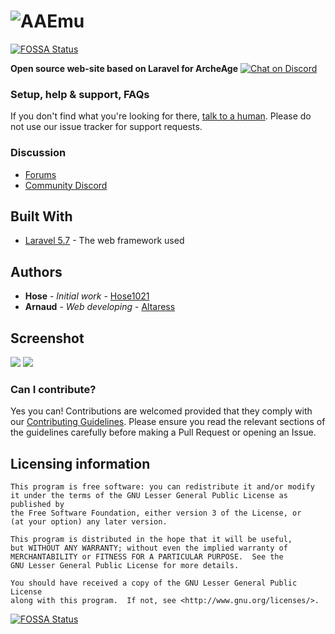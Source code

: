 # ![AAEmu](https://boards.aaemu.pw/assets/files/2018-10-11/1539288486-150348-aaemu-blank-text.png)[![FOSSA Status](https://app.fossa.io/api/projects/git%2Bgithub.com%2Fhose1021%2FAAEmu-Database.svg?type=shield)](https://app.fossa.io/projects/git%2Bgithub.com%2Fhose1021%2FAAEmu-Database?ref=badge_shield)


__Open source web-site based on Laravel for ArcheAge__
[![Chat on Discord](https://img.shields.io/discord/479677351618281472.svg?colorB=%237289da&label=Discord&logo=Discord&style=flat-square)](https://discord.gg/X8xhJEd)
### Setup, help & support, FAQs
If you don't find what you're looking for there, [talk to a human](https://discord.gg/X8xhJEd). Please do not use our issue tracker for support requests.

### Discussion
- [Forums](https://boards.aaemu.pw/)
- [Community Discord](https://discord.gg/X8xhJEd)

## Built With

* [Laravel 5.7](https://laravel.com/docs/5.7/installation) - The web framework used

## Authors

* **Hose** - *Initial work* - [Hose1021](https://github.com/hose1021)
* **Arnaud** - *Web developing* - [Altaress](https://github.com/Aftershocks59)


## Screenshot
![](http://ipic.su/img/img7/fs/kiss_86kb.1549638687.png)
![](http://ipic.su/img/img7/fs/kiss_85kb.1549638716.png)
### Can I contribute?
Yes you can! Contributions are welcomed provided that they comply with our [Contributing Guidelines](CONTRIBUTING.md). Please ensure you read the relevant sections of the guidelines carefully before making a Pull Request or opening an Issue.

## Licensing information

	This program is free software: you can redistribute it and/or modify
	it under the terms of the GNU Lesser General Public License as published by
	the Free Software Foundation, either version 3 of the License, or
	(at your option) any later version.

	This program is distributed in the hope that it will be useful,
	but WITHOUT ANY WARRANTY; without even the implied warranty of
	MERCHANTABILITY or FITNESS FOR A PARTICULAR PURPOSE.  See the
	GNU Lesser General Public License for more details.

	You should have received a copy of the GNU Lesser General Public License
	along with this program.  If not, see <http://www.gnu.org/licenses/>.


[![FOSSA Status](https://app.fossa.io/api/projects/git%2Bgithub.com%2Fhose1021%2FAAEmu-Database.svg?type=large)](https://app.fossa.io/projects/git%2Bgithub.com%2Fhose1021%2FAAEmu-Database?ref=badge_large)